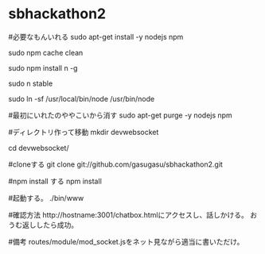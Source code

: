 # sbhackathon2
#必要なもんいれる
sudo apt-get install -y nodejs npm

sudo npm cache clean

sudo npm install n -g

sudo n stable

sudo ln -sf /usr/local/bin/node /usr/bin/node

#最初にいれたのややこいから消す
sudo apt-get purge -y nodejs npm

#ディレクトリ作って移動
mkdir devwebsocket

cd devwebsocket/

#cloneする
git clone git://github.com/gasugasu/sbhackathon2.git

#npm install する
npm install

#起動する。
./bin/www

#確認方法
http://hostname:3001/chatbox.htmlにアクセスし、話しかける。
おうむ返ししたら成功。

#備考
routes/module/mod_socket.jsをネット見ながら適当に書いただけ。

